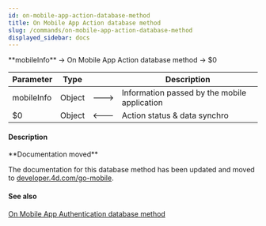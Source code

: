 ```yaml
---
id: on-mobile-app-action-database-method
title: On Mobile App Action database method
slug: /commands/on-mobile-app-action-database-method
displayed_sidebar: docs
---
```


<!--REF #_command_.On Mobile App Action database method.Syntax-->**mobileInfo** -> On Mobile App Action database method -> $0<!-- END REF-->
<!--REF #_command_.On Mobile App Action database method.Params-->
| Parameter | Type |  | Description |
| --- | --- | --- | --- |
| mobileInfo | Object | &#x1F852; | Information passed by the mobile application |
| $0 | Object | &#x1F850; | Action status & data synchro |

<!-- END REF-->

#### Description 

<!--REF #_command_.On Mobile App Action database method.Summary-->**Documentation moved**

The documentation for this database method has been updated and moved to [developer.<!-- END REF-->4d.com/go-mobile](https://developer.4d.com/go-mobile/docs/4d/on-mobile-app-action).

#### See also 

[On Mobile App Authentication database method](on-mobile-app-authentication-database-method.md)  